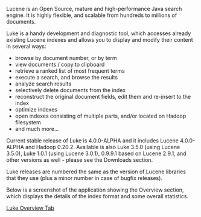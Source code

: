 Lucene is an Open Source, mature and high-performance Java search engine. It is highly flexible, and scalable from hundreds to millions of documents.

Luke is a handy development and diagnostic tool, which accesses already existing Lucene indexes and allows you to display and modify their content in several ways:

  * browse by document number, or by term
  * view documents / copy to clipboard
  * retrieve a ranked list of most frequent terms
  * execute a search, and browse the results
  * analyze search results
  * selectively delete documents from the index
  * reconstruct the original document fields, edit them and re-insert to the index
  * optimize indexes
  * open indexes consisting of multiple parts, and/or located on Hadoop filesystem
  * and much more...

Current stable release of Luke is 4.0.0-ALPHA and it includes Lucene 4.0.0-ALPHA and Hadoop 0.20.2.
Available is also Luke 3.5.0 (using Lucene 3.5.0), Luke 1.0.1 (using Lucene 3.0.1), 0.9.9.1 based on Lucene 2.9.1, and other versions as well - please see the Downloads section.

Luke releases are numbered the same as the version of Lucene libraries that they use (plus a minor number in case of bugfix releases).

Below is a screenshot of the application showing the Overview section, which displays the details of the index format and some overall statistics.

[Luke Overview Tab](http://code.google.com/p/luke/source/browse/wiki/img/overview.png)